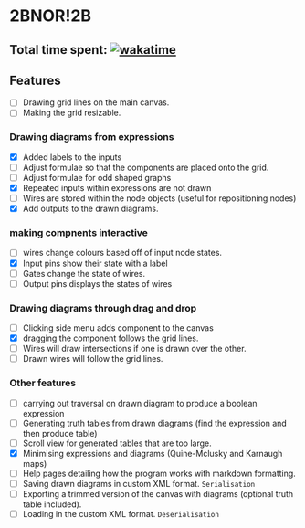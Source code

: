 # 2BNOR!2B

Total time spent: [![wakatime](https://wakatime.com/badge/user/8eec35f3-fd84-49c8-835b-b417c4509a9a/project/018bba66-c7a6-493e-a108-66e509c4020f.svg)](https://wakatime.com/badge/user/8eec35f3-fd84-49c8-835b-b417c4509a9a/project/018bba66-c7a6-493e-a108-66e509c4020f)
---
## Features
- [ ] Drawing grid lines on the main canvas.
- [ ] Making the grid resizable. 
### Drawing diagrams from expressions 
- [x] Added labels to the inputs
- [ ] Adjust formulae so that the components are placed onto the grid.
- [ ] Adjust formulae for odd shaped graphs
- [x] Repeated inputs within expressions are not drawn
- [ ] Wires are stored within the node objects (useful for repositioning nodes)
- [x] Add outputs to the drawn diagrams.
### making compnents interactive
- [ ] wires change colours based off of input node states. 
- [x] Input pins show their state with a label
- [ ] Gates change the state of wires.
- [ ] Output pins displays the states of wires
### Drawing diagrams through drag and drop
- [ ] Clicking side menu adds component to the canvas
- [x] dragging the component follows the grid lines.
- [ ] Wires will draw intersections if one is drawn over the other.
- [ ] Drawn wires will follow the grid lines. 
### Other features
- [ ] carrying out traversal on drawn diagram to produce a boolean expression
- [ ] Generating truth tables from drawn diagrams (find the expression and then produce table)
- [ ] Scroll view for generated tables that are too large.
- [x] Minimising expressions and diagrams (Quine-Mclusky and Karnaugh maps)
- [ ] Help pages detailing how the program works with markdown formatting.
- [ ] Saving drawn diagrams in custom XML format. `Serialisation`
- [ ] Exporting a trimmed version of the canvas with diagrams (optional truth table included).
- [ ] Loading in the custom XML format. `Deserialisation`
